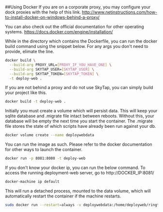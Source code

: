 ##Using Docker
If you are on a corporate proxy, you may configure your dock proxies with the help of this link. http://www.netinstructions.com/how-to-install-docker-on-windows-behind-a-proxy/

You can also check out the official documentation for other operating systems. https://docs.docker.com/engine/installation/

While in the directory which contains the Dockerfile, you can run the docker build command using the snippet below. For any args you don't need to provide, elimate the line.

```sh
docker build \
  --build-arg PROXY_URL=[PROXY_IF_YOU_HAVE_ONE] \
  --build-arg SKYTAP_USER=[SKYTAP_USER] \
  --build-arg SKYTAP_TOKEN=[SKYTAP_TOKEN] \
  -t deploy-web .
```

If you are not behind a proxy and do not use SkyTap, you can simply build your project like this.

```sh
docker build -t deploy-web .
```

Initially you must create a volume which will persist data. This will keep your sqlite database and .migrate file intact between reboots. Without this, your database will be empty the next time you start the container. The .migrate file stores the state of which scripts have already been run against your db.

```sh
docker volume create --name deploywebdata
```

You can run the image as such. Please refer to the docker documentation for other ways to launch the container.

```sh
docker run -p 8081:8080 -t deploy-web
```

If you don't know your docker ip, you can run the below command. To access the running deployment-web server, go to http://DOCKER_IP:8081/

```sh
docker-machine ip default
```

This will run a detached process, mounted to the data volume, which will automatically restart the container if the machine restarts.

```sh
sudo docker run --restart=always -v deploywebdata:/home/deployweb/ringtail-deploy-web/data -d -p 80:8080 -t deploy-web 
```